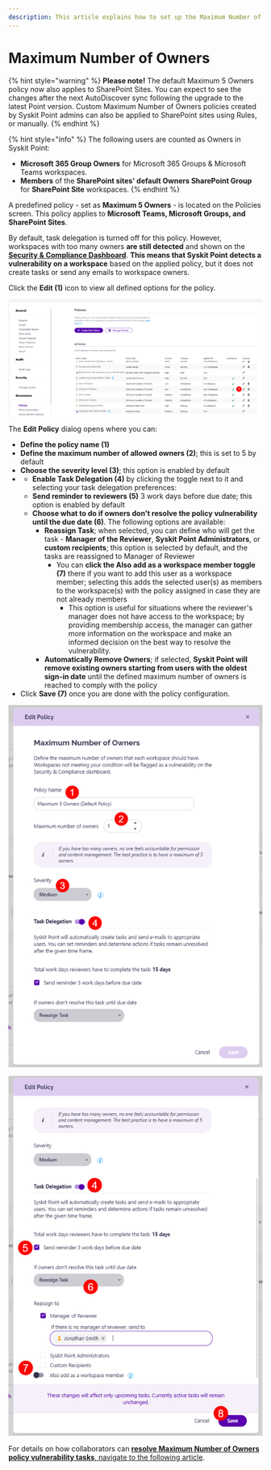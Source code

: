 ```yaml
---
description: This article explains how to set up the Maximum Number of Owners policy in Syskit Point.
---
```


# Maximum Number of Owners

{% hint style="warning" %}
**Please note!** 
The default Maximum 5 Owners policy now also applies to SharePoint Sites. 
You can expect to see the changes after the next AutoDiscover sync following the upgrade to the latest Point version.
Custom Maximum Number of Owners policies created by Syskit Point admins can also be applied to SharePoint sites using Rules, or manually.
{% endhint %}

{% hint style="info" %}
The following users are counted as Owners in Syskit Point:
* **Microsoft 365 Group Owners** for Microsoft 365 Groups & Microsoft Teams workspaces.
* **Members** of the **SharePoint sites' default Owners SharePoint Group** for **SharePoint Site** workspaces.
{% endhint %}

A predefined policy - set as **Maximum 5 Owners** - is located on the Policies screen. This policy applies to **Microsoft Teams, Microsoft Groups, and SharePoint Sites**.

By default, task delegation is turned off for this policy. However, workspaces with too many owners **are still detected** and shown on the [**Security & Compliance Dashboard**](../security-compliance-checks/workspaces-too-many-owners.md). **This means that Syskit Point detects a vulnerability on a workspace** based on the applied policy, but it does not create tasks or send any emails to workspace owners. 

Click the **Edit (1)** icon to view all defined options for the policy. 

![Maximum Number of Owners - Edit Policy](../../.gitbook/assets/set-up-automated-workflows-max-owners-edit.png)

The **Edit Policy** dialog opens where you can:
* **Define the policy name (1)**
* **Define the maximum number of allowed owners (2)**; this is set to 5 by default
* **Choose the severity level (3)**; this option is enabled by default
* * **Enable Task Delegation (4)** by clicking the toggle next to it and selecting your task delegation preferences:
  * **Send reminder to reviewers (5)** 3 work days before due date; this option is enabled by default
  * **Choose what to do if owners don't resolve the policy vulnerability until the due date (6)**. The following options are available:
    * **Reassign Task**; when selected, you can define who will get the task - **Manager of the Reviewer**, **Syskit Point Administrators**, or **custom recipients**; this option is selected by default, and the tasks are reassigned to Manager of Reviewer
      * You can **click the Also add as a workspace member toggle (7)** there if you want to add this user as a workspace member; selecting this adds the selected user(s) as members to the workspace(s) with the policy assigned in case they are not already members
        * This option is useful for situations where the reviewer's manager does not have access to the workspace; by providing membership access, the manager can gather more information on the workspace and make an informed decision on the best way to resolve the vulnerability. 
    * **Automatically Remove Owners**; if selected, **Syskit Point will remove existing owners starting from users with the oldest sign-in date** until the defined maximum number of owners is reached to comply with the policy
* Click **Save (7)** once you are done with the policy configuration.  

![Edit Policy Dialog](../../.gitbook/assets/set-up-automated-workflows-max-owners-dialog-1.png)

![Edit Policy Dialog](../../.gitbook/assets/set-up-automated-workflows-max-owners-dialog-2.png)


For details on how collaborators can [**resolve Maximum Number of Owners policy vulnerability tasks**, navigate to the following article](../../point-collaborators/resolve-governance-tasks/maximum-number-of-owners.md).